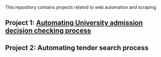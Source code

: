 This repository contains projects related to web automation and scraping

## Project 1: [Automating University admission decision checking process]()
## Project 2: Automating tender search process